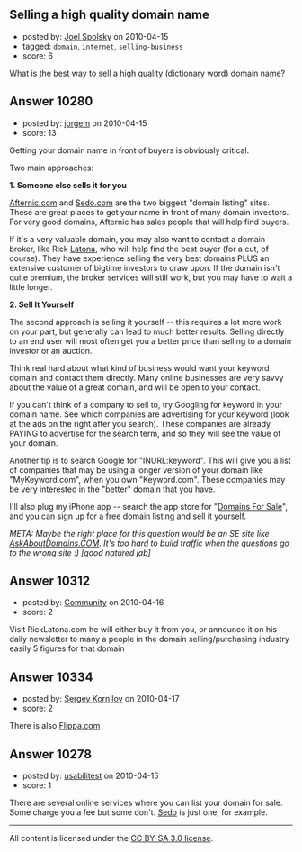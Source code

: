 ## Selling a high quality domain name

- posted by: [Joel Spolsky](https://stackexchange.com/users/-1/4335-joel-spolsky) on 2010-04-15
- tagged: `domain`, `internet`, `selling-business`
- score: 6

What is the best way to sell a high quality (dictionary word) domain name?


## Answer 10280

- posted by: [jorgem](https://stackexchange.com/users/-1/180-jorgem) on 2010-04-15
- score: 13

<p>Getting your domain name in front of buyers is obviously critical.</p>

<p>Two main approaches:</p>

<p><strong>1. Someone else sells it for you</strong></p>

<p><a href="http://afternic.com" rel="nofollow">Afternic.com</a> and <a href="http://sedo.com" rel="nofollow">Sedo.com</a> are the two biggest "domain listing" sites. These are great places to get your name in front of many domain investors. For very good domains, Afternic has sales people that will help find buyers.</p>

<p>If it's a very valuable domain, you may also want to contact a domain broker, like Rick <a href="http://latonas.com/" rel="nofollow">Latona</a>, who will help find the best buyer (for a cut, of course). They have experience selling the very best domains PLUS an extensive customer of bigtime investors to draw upon. If the domain isn't quite premium, the broker services will still work, but you may have to wait a little longer.</p>

<p><strong>2. Sell It Yourself</strong></p>

<p>The second approach is selling it yourself -- this requires a lot more work on your part, but generally can lead to much better results. Selling directly to an end user will most often get you a better price than selling to a domain investor or an auction.</p>

<p>Think real hard about what kind of business would want your keyword domain and contact them directly. Many online businesses are very savvy about the value of a great domain, and will be open to your contact. </p>

<p>If you can't think of a company to sell to, try Googling for keyword in your domain name. See which companies are advertising for your keyword (look at the ads on the right after you search). These companies are already PAYING to advertise for the search term, and so they will see the value of your domain.</p>

<p>Another tip is to search Google for "INURL:keyword". This will give you a list of companies that may be using a longer version of your domain like "MyKeyword.com", when you own "Keyword.com". These companies may be very interested in the "better" domain that you have.</p>

<p>I'll also plug my iPhone app -- search the app store for "<a href="http://www.hotnamelist.com/iphone/" rel="nofollow">Domains For Sale</a>", and you can sign up for a free domain listing and sell it yourself.</p>

<p><em>META: Maybe the right place for this question would be an SE site like <a href="http://www/askAboutDomains.com" rel="nofollow">AskAboutDomains.COM</a>. It's too hard to build traffic when the questions go to the wrong site :) [good natured jab]</em></p>



## Answer 10312

- posted by: [Community](https://stackexchange.com/users/-1/-1-community) on 2010-04-16
- score: 2

Visit RickLatona.com he will either buy it from you, or announce it on his daily newsletter to many a people in the domain selling/purchasing industry
easily 5 figures for that domain


## Answer 10334

- posted by: [Sergey Kornilov](https://stackexchange.com/users/-1/1268-sergey-kornilov) on 2010-04-17
- score: 2

<p>There is also <a href="http://Flippa.com" rel="nofollow">Flippa.com</a></p>



## Answer 10278

- posted by: [usabilitest](https://stackexchange.com/users/-1/3024-usabilitest) on 2010-04-15
- score: 1

<p>There are several online services where you can list your domain for sale. Some charge you a fee but some don't. <a href="http://www.sedo.com" rel="nofollow">Sedo</a> is just one, for example.</p>




---

All content is licensed under the [CC BY-SA 3.0 license](https://creativecommons.org/licenses/by-sa/3.0/).

